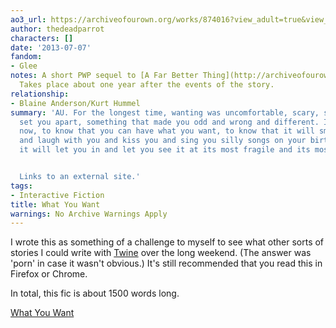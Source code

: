```yaml
---
ao3_url: https://archiveofourown.org/works/874016?view_adult=true&view_full_work=true
author: thedeadparrot
characters: []
date: '2013-07-07'
fandom:
- Glee
notes: A short PWP sequel to [A Far Better Thing](http://archiveofourown.org/works/866033).
  Takes place about one year after the events of the story.
relationship:
- Blaine Anderson/Kurt Hummel
summary: 'AU. For the longest time, wanting was uncomfortable, scary, something that
  set you apart, something that made you odd and wrong and different. It feels good
  now, to know that you can have what you want, to know that it will smile at you
  and laugh with you and kiss you and sing you silly songs on your birthday, that
  it will let you in and let you see it at its most fragile and its most vulnerable.


  Links to an external site.'
tags:
- Interactive Fiction
title: What You Want
warnings: No Archive Warnings Apply
---
```


I wrote this as something of a challenge to myself to see what other sorts of stories I could write with [Twine](http://www.auntiepixelante.com/twine/) over the long weekend. (The answer was 'porn' in case it wasn't obvious.) It's still recommended that you read this in Firefox or Chrome.

In total, this fic is about 1500 words long.



[What You Want](http://thedeadparrot.github.io/fic-projects/edge-2/what-you-want.html)